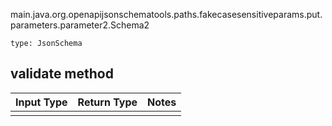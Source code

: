 main.java.org.openapijsonschematools.paths.fakecasesensitiveparams.put.parameters.parameter2.Schema2
```
type: JsonSchema
```

## validate method
Input Type | Return Type | Notes
------------ | ------------- | -------------
 |  |
